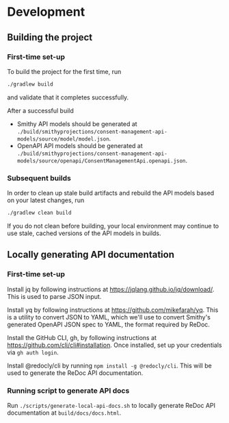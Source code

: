 # Development

## Building the project

### First-time set-up
To build the project for the first time, run

```sh
./gradlew build
```

and validate that it completes successfully.

After a successful build
* Smithy API models should be generated at `./build/smithyprojections/consent-management-api-models/source/model/model.json`.
* OpenAPI API models should be generated at `./build/smithyprojections/consent-management-api-models/source/openapi/ConsentManagementApi.openapi.json`.

### Subsequent builds
In order to clean up stale build artifacts and rebuild the API models based on your latest changes, run

```sh
./gradlew clean build
```

If you do not clean before building, your local environment may continue to use stale, cached versions of the API models in builds.

## Locally generating API documentation

### First-time set-up
Install jq by following instructions at https://jqlang.github.io/jq/download/.  This is used to parse JSON input.

Install yq by following instructions at https://github.com/mikefarah/yq.  This is a utility to convert JSON to YAML, which we'll use to convert Smithy's generated OpenAPI JSON spec to YAML, the format required by ReDoc.

Install the GitHub CLI, gh, by following instructions at https://github.com/cli/cli#installation.  Once installed, set up your credentials via `gh auth login`.

Install @redocly/cli by running `npm install -g @redocly/cli`.  This will be used to generate the ReDoc API documentation.

### Running script to generate API docs
Run `./scripts/generate-local-api-docs.sh` to locally generate ReDoc API documentation at `build/docs/docs.html`.
